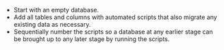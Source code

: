 -   Start with an empty database.
-   Add all tables and columns with automated scripts that also migrate any existing data as necessary.
-   Sequentially number the scripts so a database at any earlier stage can be brought up to any later stage by running the scripts.